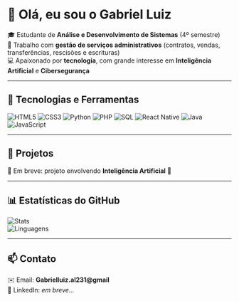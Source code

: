 # 👋 Olá, eu sou o Gabriel Luiz

🎓 Estudante de **Análise e Desenvolvimento de Sistemas** (4º semestre)  
💼 Trabalho com **gestão de serviços administrativos** (contratos, vendas, transferências, rescisões e escrituras)  
💻 Apaixonado por **tecnologia**, com grande interesse em **Inteligência Artificial** e **Cibersegurança**  

---

## 🔧 Tecnologias e Ferramentas
![HTML5](https://img.shields.io/badge/HTML5-E34F26?style=for-the-badge&logo=html5&logoColor=white)
![CSS3](https://img.shields.io/badge/CSS3-1572B6?style=for-the-badge&logo=css3&logoColor=white)
![Python](https://img.shields.io/badge/Python-3776AB?style=for-the-badge&logo=python&logoColor=white)
![PHP](https://img.shields.io/badge/PHP-777BB4?style=for-the-badge&logo=php&logoColor=white)
![SQL](https://img.shields.io/badge/SQL-4479A1?style=for-the-badge&logo=mysql&logoColor=white)
![React Native](https://img.shields.io/badge/React_Native-20232A?style=for-the-badge&logo=react&logoColor=61DAFB)
![Java](https://img.shields.io/badge/Java-007396?style=for-the-badge&logo=java&logoColor=white)
![JavaScript](https://img.shields.io/badge/JavaScript-F7DF1E?style=for-the-badge&logo=javascript&logoColor=black)

---

## 🚀 Projetos
📌 Em breve: projeto envolvendo **Inteligência Artificial** 🤖  

---

## 📊 Estatísticas do GitHub
![Stats](https://github-readme-stats.vercel.app/api?username=glluizdev&show_icons=true&theme=radical)  
![Linguagens](https://github-readme-stats.vercel.app/api/top-langs/?username=glluizdev&layout=compact&theme=radical)

---

## 📫 Contato
✉️ Email: **Gabrielluiz.al231@gmail**  
📎 LinkedIn: *em breve...*
